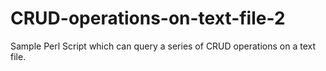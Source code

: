 # CRUD-operations-on-text-file-2
Sample Perl Script which can query a series of CRUD operations on a text file.
